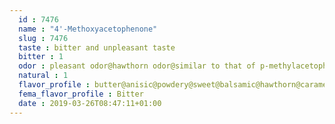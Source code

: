 ```yaml
---
  id : 7476
  name : "4'-Methoxyacetophenone"
  slug : 7476
  taste : bitter and unpleasant taste
  bitter : 1
  odor : pleasant odor@hawthorn odor@similar to that of p-methylacetopheneone, suggestive of hawthorn and floral note of heliotrope
  natural : 1
  flavor_profile : butter@anisic@powdery@sweet@balsamic@hawthorn@caramel@acacia@bitter@vanilla
  fema_flavor_profile : Bitter
  date : 2019-03-26T08:47:11+01:00
---
```



